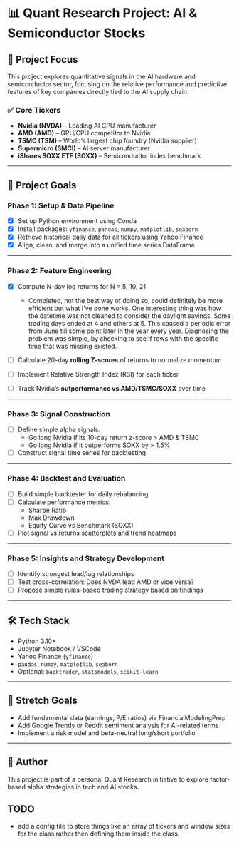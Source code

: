 # 📊 Quant Research Project: AI & Semiconductor Stocks

## 🧠 Project Focus
This project explores quantitative signals in the AI hardware and semiconductor sector, focusing on the relative performance and predictive features of key companies directly tied to the AI supply chain.

### ✅ Core Tickers
- **Nvidia (NVDA)** – Leading AI GPU manufacturer
- **AMD (AMD)** – GPU/CPU competitor to Nvidia
- **TSMC (TSM)** – World's largest chip foundry (Nvidia supplier)
- **Supermicro (SMCI)** – AI server manufacturer
- **iShares SOXX ETF (SOXX)** – Semiconductor index benchmark

---

## 🎯 Project Goals

### Phase 1: Setup & Data Pipeline
- [x] Set up Python environment using Conda
- [x] Install packages: `yfinance`, `pandas`, `numpy`, `matplotlib`, `seaborn`
- [x] Retrieve historical daily data for all tickers using Yahoo Finance
- [x] Align, clean, and merge into a unified time series DataFrame

---

### Phase 2: Feature Engineering
- [x] Compute N-day log returns for N = 5, 10, 21
  - Completed, not the best way of doing so, could definitely be more efficient but what I've done works. One interesting thing was how the datetime was not cleaned to consider the daylight savings. Some trading days ended at 4 and others at 5. This caused a periodic error from June till some point later in the year every year. Diagnosing the problem was simple, by checking to see if rows with the specific time that was missing existed.

- [ ] Calculate 20-day **rolling Z-scores** of returns to normalize momentum
- [ ] Implement Relative Strength Index (RSI) for each ticker
- [ ] Track Nvidia’s **outperformance vs AMD/TSMC/SOXX** over time

---

### Phase 3: Signal Construction
- [ ] Define simple alpha signals:
  - Go long Nvidia if its 10-day return z-score > AMD & TSMC
  - Go long Nvidia if it outperforms SOXX by > 1.5%
- [ ] Construct signal time series for backtesting

---

### Phase 4: Backtest and Evaluation
- [ ] Build simple backtester for daily rebalancing
- [ ] Calculate performance metrics:
  - Sharpe Ratio
  - Max Drawdown
  - Equity Curve vs Benchmark (SOXX)
- [ ] Plot signal vs returns scatterplots and trend heatmaps

---

### Phase 5: Insights and Strategy Development
- [ ] Identify strongest lead/lag relationships
- [ ] Test cross-correlation: Does NVDA lead AMD or vice versa?
- [ ] Propose simple rules-based trading strategy based on findings

---

## 🛠 Tech Stack
- Python 3.10+
- Jupyter Notebook / VSCode
- Yahoo Finance (`yfinance`)
- `pandas`, `numpy`, `matplotlib`, `seaborn`
- Optional: `backtrader`, `statsmodels`, `scikit-learn`

---

## 🔭 Stretch Goals
- Add fundamental data (earnings, P/E ratios) via FinancialModelingPrep
- Add Google Trends or Reddit sentiment analysis for AI-related terms
- Implement a risk model and beta-neutral long/short portfolio

---

## 📌 Author
This project is part of a personal Quant Research initiative to explore factor-based alpha strategies in tech and AI stocks.

## TODO
- add a config file to store things like an array of tickers and window sizes for the class rather then defining them inside the class.